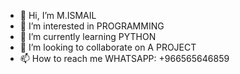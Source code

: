 - 👋 Hi, I’m M.ISMAIL
- 👀 I’m interested in PROGRAMMING
- 🌱 I’m currently learning PYTHON
- 💞️ I’m looking to collaborate on A PROJECT
- 📫 How to reach me WHATSAPP: +966565646859

